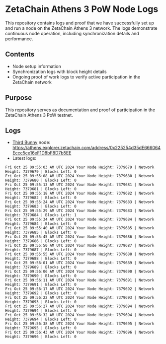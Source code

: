 # ZetaChain Athens 3 PoW Node Logs
This repository contains logs and proof that we have successfully set up and run a node on the ZetaChain Athens 3 network. The logs demonstrate continuous node operation, including synchronization details and performance.

## Contents
- Node setup information
- Synchronization logs with block height details
- Ongoing proof of work logs to verify active participation in the ZetaChain network

## Purpose
This repository serves as documentation and proof of participation in the ZetaChain Athens 3 PoW testnet.

## Logs

- [Third Bunny](https://thirdbunny.xyz/) node: https://athens.explorer.zetachain.com/address/0x225254d35dE666064Eccc5ce16eF1D8bF8D7b5EE
- Latest logs:
```
Fri Oct 25 09:55:03 AM UTC 2024 Your Node Height: 7379679 | Network Height: 7379679 | Blocks Left: 0
Fri Oct 25 09:55:08 AM UTC 2024 Your Node Height: 7379680 | Network Height: 7379680 | Blocks Left: 0
Fri Oct 25 09:55:13 AM UTC 2024 Your Node Height: 7379681 | Network Height: 7379681 | Blocks Left: 0
Fri Oct 25 09:55:18 AM UTC 2024 Your Node Height: 7379682 | Network Height: 7379682 | Blocks Left: 0
Fri Oct 25 09:55:24 AM UTC 2024 Your Node Height: 7379683 | Network Height: 7379683 | Blocks Left: 0
Fri Oct 25 09:55:29 AM UTC 2024 Your Node Height: 7379683 | Network Height: 7379684 | Blocks Left: 1
Fri Oct 25 09:55:34 AM UTC 2024 Your Node Height: 7379684 | Network Height: 7379684 | Blocks Left: 0
Fri Oct 25 09:55:40 AM UTC 2024 Your Node Height: 7379685 | Network Height: 7379685 | Blocks Left: 0
Fri Oct 25 09:55:45 AM UTC 2024 Your Node Height: 7379686 | Network Height: 7379686 | Blocks Left: 0
Fri Oct 25 09:55:50 AM UTC 2024 Your Node Height: 7379687 | Network Height: 7379687 | Blocks Left: 0
Fri Oct 25 09:55:55 AM UTC 2024 Your Node Height: 7379688 | Network Height: 7379688 | Blocks Left: 0
Fri Oct 25 09:56:01 AM UTC 2024 Your Node Height: 7379689 | Network Height: 7379689 | Blocks Left: 0
Fri Oct 25 09:56:06 AM UTC 2024 Your Node Height: 7379690 | Network Height: 7379690 | Blocks Left: 0
Fri Oct 25 09:56:11 AM UTC 2024 Your Node Height: 7379691 | Network Height: 7379691 | Blocks Left: 0
Fri Oct 25 09:56:17 AM UTC 2024 Your Node Height: 7379692 | Network Height: 7379692 | Blocks Left: 0
Fri Oct 25 09:56:22 AM UTC 2024 Your Node Height: 7379693 | Network Height: 7379693 | Blocks Left: 0
Fri Oct 25 09:56:27 AM UTC 2024 Your Node Height: 7379694 | Network Height: 7379694 | Blocks Left: 0
Fri Oct 25 09:56:32 AM UTC 2024 Your Node Height: 7379694 | Network Height: 7379694 | Blocks Left: 0
Fri Oct 25 09:56:38 AM UTC 2024 Your Node Height: 7379695 | Network Height: 7379695 | Blocks Left: 0
Fri Oct 25 09:56:43 AM UTC 2024 Your Node Height: 7379696 | Network Height: 7379696 | Blocks Left: 0
```
